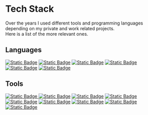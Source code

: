 # Tech Stack
Over the years I used different tools and programming languages depending on my private and work related projects.<br />
Here is a list of the more relevant ones.

## Languages
[![Static Badge](https://img.shields.io/badge/C%23-%2399CC00?style=flat&logo=sharp&logoColor=%23FFFFFF)](https://learn.microsoft.com/en-us/dotnet/csharp/tour-of-csharp/)
[![Static Badge](https://img.shields.io/badge/Delphi%20%2F%20FreePascal-%23E62431?style=flat&logo=Delphi&logoColor=%23FFFFFF)](https://www.freepascal.org/)
[![Static Badge](https://img.shields.io/badge/Scripting%20(BASH%20%2F%20BATCH)-%234EAA25?style=flat&logo=GNU%20Bash&logoColor=%23FFFFFF)](https://ss64.com/)
[![Static Badge](https://img.shields.io/badge/C%20(Arduino)-%2300878F?style=flat&logo=c)](https://www.arduino.cc/en/software)
[![Static Badge](https://img.shields.io/badge/Visual%20Basic-%23512BD4?style=flat&logo=Visual%20Basic)](https://learn.microsoft.com/en-us/dotnet/visual-basic/)
[![Static Badge](https://img.shields.io/badge/HTML5-%23E34F26?style=flat&logo=HTML5&logoColor=%23FFFFFF)](https://www.w3.org/TR/?filter-tr-name=html)

## Tools
[![Static Badge](https://img.shields.io/badge/Ranorex%20Studio-%23e10714?logo=.NET)
](https://www.ranorex.com/)
[![Static Badge](https://img.shields.io/badge/Visual%20Studio-%235C2D91?style=flat&logo=Visual%20Studio&logoColor=FFFFFF)](https://visualstudio.microsoft.com)
[![Static Badge](https://img.shields.io/badge/Visual%20Studio%20Code-%23007ACC?style=flat&logo=Visual%20Studio%20Code)](https://code.visualstudio.com/)
[![Static Badge](https://img.shields.io/badge/Lazarus%20IDE-000000?style=flat&logo=lazarus)](https://www.lazarus-ide.org/)
[![Static Badge](https://img.shields.io/badge/NotePad%2B%2B-90E59A?style=flat&logo=notepad%2B%2B&logoColor=000000)](https://notepad-plus-plus.org/)
[![Static Badge](https://img.shields.io/badge/Arduino%20IDE-00878F?style=flat&logo=arduino)](https://www.arduino.cc/en/software)
[![Static Badge](https://img.shields.io/badge/ffmpeg-007808?style=flat&logo=ffmpeg)](https://ffmpeg.org/)
[![Static Badge](https://img.shields.io/badge/MSYS2-%23A42E2B?style=flat&logo=GNU&logoColor=%23FFFFFF)](https://www.msys2.org/)
[![Static Badge](https://img.shields.io/badge/Cygwin-%23A42E2B?style=flat&logo=GNU&logoColor=%23FFFFFF)](https://www.cygwin.com/)



